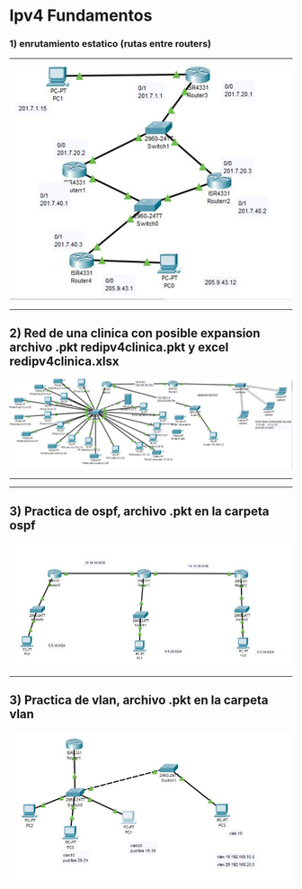 # Ipv4 Fundamentos

### 1)  enrutamiento estatico (rutas entre routers)

___

 
![imagencarpeta](/img/imagen1.JPG)

___

## 2) Red de una clinica con posible expansion archivo .pkt **redipv4clinica.pkt** y excel **redipv4clinica.xlsx**

![imagencarpeta](/img/imagen2.JPG)
___


___
## 3) Practica de ospf, archivo .pkt en la carpeta **ospf**

![imagencarpeta](/img/ospf.JPG)

___
## 3) Practica de vlan, archivo .pkt en la carpeta **vlan**

![imagencarpeta](/img/vlan.JPG)
